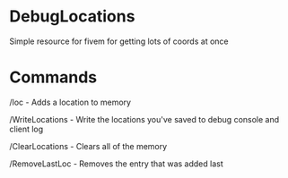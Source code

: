 # DebugLocations
Simple resource for fivem for getting lots of coords at once

# Commands 
/loc - Adds a location to memory

/WriteLocations - Write the locations you've saved to debug console and client log

/ClearLocations - Clears all of the memory

/RemoveLastLoc - Removes the entry that was added last
